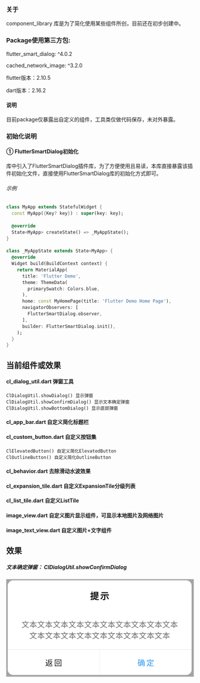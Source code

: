 ### 关于
component_library 库是为了简化使用某些组件所创，目前还在初步创建中。

### Package使用第三方包:
 
flutter_smart_dialog: ^4.0.2

cached_network_image: ^3.2.0

flutter版本：2.10.5

dart版本：2.16.2

#### 说明
目前package仅暴露出自定义的组件，工具类仅做代码保存，未对外暴露。

### 初始化说明

#### ① FlutterSmartDialog初始化
库中引入了FlutterSmartDialog插件库，为了方便使用且易读，本库直接暴露该插件初始化文件，直接使用FlutterSmartDialog库的初始化方式即可。
###### 示例
```dart
class MyApp extends StatefulWidget {
  const MyApp({Key? key}) : super(key: key);

  @override
  State<MyApp> createState() => _MyAppState();
}

class _MyAppState extends State<MyApp> {
  @override
  Widget build(BuildContext context) {
    return MaterialApp(
      title: 'Flutter Demo',
      theme: ThemeData(
        primarySwatch: Colors.blue,
      ),
      home: const MyHomePage(title: 'Flutter Demo Home Page'),
      navigatorObservers: [
        FlutterSmartDialog.observer,
      ],
      builder: FlutterSmartDialog.init(),
    );
  }
}
```

## 当前组件或效果
#### cl_dialog_util.dart 弹窗工具
    ClDialogUtil.showDialog() 显示弹窗
    ClDialogUtil.showConfirmDialog() 显示文本确定弹窗
    ClDialogUtil.showBottomDialog() 显示底部弹窗

#### cl_app_bar.dart 自定义简化标题栏
#### cl_custom_button.dart 自定义按钮集
    ClElevatedButton() 自定义简化ElevatedButton
    ClOutlineButton() 自定义简化OutlineButton
#### cl_behavior.dart 去除滑动水波效果
#### cl_expansion_tile.dart 自定义ExpansionTile分级列表
#### cl_list_tile.dart 自定义ListTile
#### image_view.dart 自定义图片显示组件，可显示本地图片及网络图片
#### image_text_view.dart 自定义图片+文字组件


## 效果
##### 文本确定弹窗： ClDialogUtil.showConfirmDialog
![img.png](img.png)
